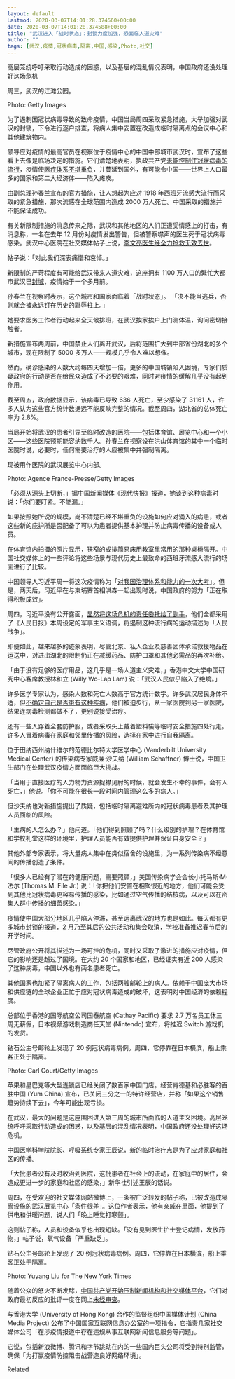 ```yaml
---
layout: default
Lastmod: 2020-03-07T14:01:28.374660+00:00
date: 2020-03-07T14:01:28.374588+00:00
title: "武汉进入「战时状态」：封锁力度加强，恐面临人道灾难"
author: ""
tags: [武汉,疫情,冠状病毒,隔离,中国,感染,Photo,社交]
---
```


高层笼统呼吁采取行动造成的困惑，以及基层的混乱情况表明，中国政府还没处理好这场危机

周三，武汉的江滩公园。

Photo: Getty Images

为了遏制因冠状病毒导致的致命疫情，中国当局周四采取紧急措施，大举加强对武汉的封锁，下令进行逐户排查，将病人集中安置在改造成临时隔离点的会议中心和其他建筑物内。

领导应对疫情的最高官员在视察位于疫情中心的中国中部城市武汉时，宣布了这些看上去像是临场决定的措施。它们清楚地表明，执政共产党[未能控制住冠状病毒的流行](https://nei.st/medium/nytimes/as-new-coronavirus-spread-chinas-old-habits-delayed-fight)，疫情使[医疗体系不堪重负](https://nei.st/medium/initium/wuhan-pneumonia-forgotten-patients)，并蔓延到国外，有可能令中国——世界上人口最多的国家和第二大经济体——陷入瘫痪。

由副总理孙春兰宣布的官方措施，让人想起为应对 1918 年西班牙流感大流行而采取的紧急措施，那次流感在全球范围内造成 2000 万人死亡。中国采取的措施并不能保证成功。

有关新限制措施的消息传来之际，武汉和其他地区的人们正遭受情感上的打击，有消息称，一名在去年 12 月份对疫情发出警告，但被警察噤声的医生死于冠状病毒感染。武汉中心医院在社交媒体帖子上说，[李文亮医生经全力抢救无效去世](https://nei.st/medium/wsj/chinese-doctor-who-issued-early-warning-on-virus-dies)。

帖子说：「对此我们深表痛惜和哀悼。」

新限制的严苛程度有可能给武汉带来人道灾难，这座拥有 1100 万人口的繁忙大都市武汉已[封城](https://nei.st/medium/caixin/cw890a)，疫情始于一个多月前。

孙春兰在视察时表示，这个城市和国家面临着「战时状态」。 「决不能当逃兵，否则就会被永远钉在历史的耻辱柱上。」

她要求医务工作者行动起来全天候排班，在武汉挨家挨户上门测体温，询问密切接触者。

新措施宣布两周前，中国禁止人们离开武汉，后将范围扩大到中部省份湖北的多个城市，现在限制了 5000 多万人——规模几乎令人难以想像。

然而，确诊感染的人数大约每四天增加一倍，更多的中国城镇陷入困境，专家们质疑政府的行动是否在给民众造成了不必要的艰难，同时对疫情的缓解几乎没有起到作用。

截至周五，政府数据显示，该病毒已导致 636 人死亡，至少感染了 31161 人，许多人认为这些官方统计数据远不能反映完整的情况。截至周四，湖北省的总体死亡率为 2.8%。

当局开始将武汉的患者引导至临时改造的医院——包括体育馆、展览中心和一个小区——这些医院预期能容纳数千人。孙春兰在视察设在洪山体育馆的其中一个临时医院时说，必要时，任何需要治疗的人应被集中并强制隔离。

现被用作医院的武汉展览中心内部。

Photo: Agence France-Presse/Getty Images

「必须从源头上切断，」据中国新闻媒体《现代快报》报道，她谈到这种病毒时说：「你们要盯紧。不能漏。」

如果按照她所说的规模，尚不清楚已经不堪重负的设施如何应对涌入的病患，或者这些新的庇护所是否配备了可以为患者提供基本护理并防止病毒传播的设备或人员。

在体育馆内拍摄的照片显示，狭窄的成排简易床用教室里常用的那种桌椅隔开。中国社交媒体上的一些评论将这些场景与现代历史上最致命的西班牙流感大流行的场面进行了比较。

中国领导人习近平周一将这次疫情称为「[对我国治理体系和能力的一次大考](https://nei.st/medium/wsj/coronavirus-outbreak-a-major-test-of-chinas-system-says-xi-jinping)」。但是，两天后，习近平在与柬埔寨首相洪森一起出现时说，中国政府的努力「正在取得积极成效」。

周四，习近平没有公开露面，[显然将这场危机的责任委托给了副手](https://nei.st/medium/wsj/chinas-xi-gives-his-no-2-a-rare-chance-to-shine-in-coronavirus-fight-with-risks-for-both)，他们全都采用了《人民日报》本周设定的军事主义语调，将遏制这种流行病的运动描述为「人民战争」。

即便如此，越来越多的迹象表明，尽管北京、私人企业及慈善团体承诺救援物品在运送中，对进出湖北的限制仍正在减缓药品、防护口罩和其他必需品的再次补给。

「由于没有足够的医疗用品，这几乎是一场人道主义灾难，」香港中文大学中国研究中心客席教授林和立 (Willy Wo-Lap Lam) 说：「武汉人民似乎陷入了绝境。」

许多医学专家认为，感染人数和死亡人数高于官方统计数字。许多武汉居民身体不适，但[不确定自己是否患有这种疾病](https://nei.st/medium/caixin/cw890b)，他们被迫步行，从一家医院到另一家医院，结果连病毒检测都做不了，更别说接受治疗。

还有一些人穿着全套防护服，或者采取头上戴着塑料袋等临时安全措施四处行走。许多人冒着病毒在家庭和邻里传播的风险，选择在家中进行自我隔离。

位于田纳西州纳什维尔的范德比尔特大学医学中心 (Vanderbilt University Medical Center) 的传染病专家威廉·沙夫纳 (William Schaffner) 博士说，中国卫生部门在处理武汉疫情方面面临巨大挑战。

「当用于直接医疗的人力物力资源捉襟见肘的时候，就会发生不幸的事件，会有人死亡，」他说。「你不可能在很长一段时间内管理这么多的病人。」

但沙夫纳也对新措施提出了质疑，包括临时隔离避难所内的冠状病毒患者及其护理人员面临的风险。

「生病的人怎么办？」他问道。「他们得到照顾了吗？什么级别的护理？在体育馆和学校礼堂这样的环境里，护理人员能否有效提供护理并保证自身安全？」

其他外部专家表示，将大量病人集中在类似宿舍的设施里，为一系列传染病不经意间的传播创造了条件。

「很多人已经有了潜在的健康问题，需要照顾，」美国传染病学会会长小托马斯·M·法尔 (Thomas M. File Jr.) 说：「你把他们安置在相聚很近的地方，他们可能会受到其他比冠状病毒更容易传播的感染，比如通过空气传播的结核病，以及可以在密集人群中传播的细菌感染。」

疫情使中国大部分地区几乎陷入停滞，甚至远离武汉的地方也是如此。每天都有更多城市封锁的报道，2 月乃至其后的公共活动和集会取消，学校准备推迟春节后的开学时间。

尽管政府公开将其描述为一场可控的危机，同时又采取了激进的措施应对疫情，但它的影响还是越过了国境。在大约 20 个国家和地区，已经证实有近 200 人感染了这种病毒，中国以外也有两名患者死亡。

其他国家也加紧了隔离病人的工作，包括两艘邮轮上的病人。依赖于中国庞大市场和供应链的全球企业正忙于应对冠状病毒造成的破坏，这表明对中国经济的依赖程度。

总部位于香港的国际航空公司国泰航空 (Cathay Pacific) 要求 2.7 万名员工休三周无薪假，日本视频游戏制造商任天堂 (Nintendo) 宣布，将推迟 Switch 游戏机的发货。

钻石公主号邮轮上发现了 20 例冠状病毒病例。周四，它停靠在日本横滨，船上乘客正处于隔离。

Photo: Carl Court/Getty Images

苹果和星巴克等大型连锁店已经关闭了数百家中国门店。经营肯德基和必胜客的百胜中国 (Yum China) 宣布，已关闭三分之一的特许经营店，并称「如果这个销售趋势持续下去」，今年可能出现亏损。

在武汉，最大的问题是这座围困进入第三周的城市所面临的人道主义困境。高层笼统呼吁采取行动造成的困惑，以及基层的混乱情况表明，中国政府还没处理好这场危机。

中国医学科学院院长、呼吸系统专家王辰说，新的临时治疗点是为了应对家庭和社区的传播。

「大批患者没有及时收治到医院，这批患者在社会上的流动，在家庭中的居住，会造成更进一步的家庭和社区的感染，」新华社引述王辰的话说。

周四，在受欢迎的社交媒体网站微博上，一条被广泛转发的帖子称，已被改造成隔离设施的武汉展览中心「条件很差」。这位作者表示，他有亲戚在里面，他提到了供电和供暖问题，说人们「晚上睡觉打寒颤」。

这则帖子称，人员和设备似乎也出现短缺。「没有见到医生护士登记病情，发放药物，」帖子说，氧气设备「严重缺乏」。

钻石公主号邮轮上发现了 20 例冠状病毒病例。周四，它停靠在日本横滨，船上乘客正处于隔离。

Photo: Yuyang Liu for The New York Times

随着公众的怒火不断发酵，[中国共产党开始压制新闻机构和社交媒体平台](https://nei.st/medium/wsj/china-strains-to-stamp-out-coronavirus-criticisms-at-home)，它们对政府最初反应的批评一度在网上[未经审查](https://nei.st/medium/initium/opinion-journalism-china-media-politics)。

与香港大学 (University of Hong Kong) 合作的监督组织中国媒体计划 (China Media Project) 公布了中国国家互联网信息办公室的一项指令，它指责几家社交媒体公司「在涉疫情报道中存在违规从事互联网新闻信息服务等问题」。

它说，包括新浪微博、腾讯和字节跳动在内的一些国内巨头公司将受到特别监管，确保「为打赢疫情防控阻击战营造良好网络环境」。

Related

